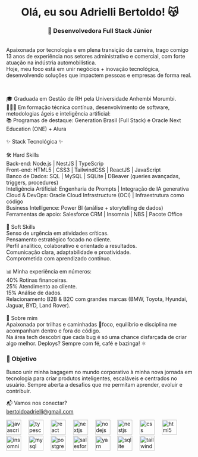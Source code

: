 <h1 align="center">Olá, eu sou Adrielli Bertoldo! 😽</h1>

###

<h3 align="center">🎯 Desenvolvedora Full Stack Júnior</h3><br>Apaixonada por tecnologia e em plena transição de carreira, trago comigo 13 anos de experiência nos setores administrativo e comercial, com forte atuação na indústria automobilística.</h3><br>Hoje, meu foco está em unir negócios + inovação tecnológica, desenvolvendo soluções que impactem pessoas e empresas de forma real.<br>

<br><p align="left">🎓 Graduada em Gestão de RH pela Universidade Anhembi Morumbi.<br>👩🏻‍💻 Em formação técnica contínua, desenvolvimento de software, metodologias ágeis e inteligência artificial:<br>📚 Programas de destaque: Generation Brasil (Full Stack) e Oracle Next Education (ONE) + Alura<br><br>✨ Stack Tecnológica ✨<br><br>🛠️ Hard Skills<br>Back-end: Node.js | NestJS | TypeScrip<br>Front-end: HTML5 | CSS3 | TailwindCSS | ReactJS | JavaScript<br>Banco de Dados: SQL | MySQL | SQLite | DBeaver (queries avançadas, triggers, procedures)<br>Inteligência Artificial: Engenharia de Prompts | Integração de IA generativa<br>Cloud & DevOps: Oracle Cloud Infrastructure (OCI) | Infraestrutura como código<br>Business Intelligence: Power BI (análise + storytelling de dados)<br>Ferramentas de apoio: Salesforce CRM | Insomnia | NBS | Pacote Office<br><br>🧠 Soft Skills<br>Senso de urgência em atividades críticas.<br>Pensamento estratégico focado no cliente.<br>Perfil analítico, colaborativo e orientado a resultados.<br>Comunicação clara, adaptabilidade e proatividade.<br>Comprometida com aprendizado contínuo.<br><br>📊 Minha experiência em números:<br>40% Rotinas financeiras.<br>25% Atendimento ao cliente.<br>15% Análise de dados.<br>Relacionamento B2B & B2C com grandes marcas (BMW, Toyota, Hyundai, Jaguar, BYD, Land Rover).<br><br>🌿 Sobre mim<br>Apaixonada por trilhas e caminhadas 🥾foco, equilíbrio e disciplina me acompanham dentro e fora do código. <br>Na área tech descobri que cada bug é só uma chance disfarçada de criar algo melhor. Deploys? Sempre com fé, café e bazinga! ⚛️</p>

<h3>🚀 Objetivo</h3>


<p >Busco unir minha bagagem no mundo corporativo à minha nova jornada em tecnologia para criar produtos inteligentes, escaláveis e centrados no usuário.
Sempre aberta a desafios que me permitam aprender, evoluir e contribuir.

📬 Vamos nos conectar?<br>bertoldoadrielli@gmail.com<br>

<div align="left">
  <img src="https://cdn.jsdelivr.net/gh/devicons/devicon/icons/javascript/javascript-original.svg" height="40" alt="javascript logo"  />
  <img width="12" />
  <img src="https://cdn.jsdelivr.net/gh/devicons/devicon/icons/typescript/typescript-original.svg" height="40" alt="typescript logo"  />
  <img width="12" />
  <img src="https://cdn.jsdelivr.net/gh/devicons/devicon/icons/react/react-original.svg" height="40" alt="react logo"  />
  <img width="12" />
  <img src="https://cdn.jsdelivr.net/gh/devicons/devicon/icons/nextjs/nextjs-original.svg" height="40" alt="nextjs logo"  />
  <img width="12" />
  <img src="https://cdn.jsdelivr.net/gh/devicons/devicon/icons/nodejs/nodejs-original.svg" height="40" alt="nodejs logo"  />
  <img width="12" />
  <img src="https://cdn.jsdelivr.net/gh/devicons/devicon/icons/nestjs/nestjs-original.svg" height="40" alt="nestjs logo"  />
  <img width="12" />
  <img src="https://cdn.jsdelivr.net/gh/devicons/devicon/icons/css3/css3-original.svg" height="40" alt="css logo"  />
  <img width="12" />
  <img src="https://cdn.jsdelivr.net/gh/devicons/devicon/icons/html5/html5-original.svg" height="40" alt="html5 logo"  />
  <img width="12" />
  <img src="https://cdn.jsdelivr.net/gh/devicons/devicon/icons/insomnia/insomnia-original.svg" height="40" alt="insomnia logo"  />
  <img width="12" />
  <img src="https://cdn.jsdelivr.net/gh/devicons/devicon/icons/mysql/mysql-original.svg" height="40" alt="mysql logo"  />
  <img width="12" />
  <img src="https://cdn.jsdelivr.net/gh/devicons/devicon/icons/postgresql/postgresql-original.svg" height="40" alt="postgresql logo"  />
  <img width="12" />
  <img src="https://cdn.jsdelivr.net/gh/devicons/devicon/icons/salesforce/salesforce-original.svg" height="40" alt="salesforce logo"  />
  <img width="12" />
  <img src="https://cdn.jsdelivr.net/gh/devicons/devicon/icons/yarn/yarn-original.svg" height="40" alt="yarn logo"  />
  <img width="12" />
  <img src="https://cdn.jsdelivr.net/gh/devicons/devicon/icons/sqlite/sqlite-original.svg" height="40" alt="sqlite logo"  />
  <img width="12" />
  <img src="https://cdn.jsdelivr.net/gh/devicons/devicon/icons/tailwindcss/tailwindcss-original-wordmark.svg" height="40" alt="tailwindcss logo"  />
</div>

